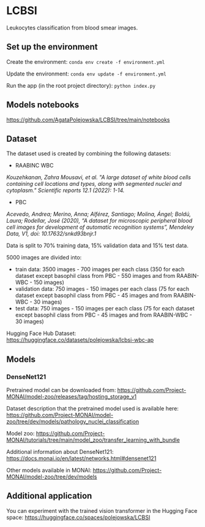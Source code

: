 # LCBSI
Leukocytes classification from blood smear images.


## Set up the environment

Create the environment:
`conda env create -f environment.yml`

Update the environment:
`conda env update -f environment.yml`

Run the app (in the root project directory):
`python index.py`

## Models notebooks
https://github.com/AgataPolejowska/LCBSI/tree/main/notebooks


## Dataset

The dataset used is created by combining the following datasets:
- RAABINC WBC

_Kouzehkanan, Zahra Mousavi, et al. "A large dataset of white blood cells containing cell locations and types, along with segmented nuclei and cytoplasm." Scientific reports 12.1 (2022): 1-14._
- PBC 

_Acevedo, Andrea; Merino, Anna; Alférez, Santiago; Molina, Ángel; Boldú,
Laura; Rodellar, José (2020), “A dataset for microscopic peripheral blood cell images for development of automatic recognition systems”, Mendeley Data, V1, doi: 10.17632/snkd93bnjr.1_

Data is split to 70% training data, 15% validation data and 15% test data.

5000 images are divided into:

- train data: 3500 images - 700 images per each class (350 for each dataset except basophil class from PBC - 550 images and from RAABIN-WBC - 150 images)
- validation data: 750 images - 150 images per each class (75 for each dataset except basophil class from PBC - 45 images and from RAABIN-WBC - 30 images)
- test data: 750 images - 150 images per each class (75 for each dataset except basophil class from PBC - 45 images and from RAABIN-WBC - 30 images)

Hugging Face Hub Dataset: https://huggingface.co/datasets/polejowska/lcbsi-wbc-ap

## Models

### DenseNet121
Pretrained model can be downloaded from: https://github.com/Project-MONAI/model-zoo/releases/tag/hosting_storage_v1 

Dataset description that the pretrained model used is available here:
https://github.com/Project-MONAI/model-zoo/tree/dev/models/pathology_nuclei_classification 

Model zoo: https://github.com/Project-MONAI/tutorials/tree/main/model_zoo/transfer_learning_with_bundle

Additional information about DenseNet121: https://docs.monai.io/en/latest/networks.html#densenet121

Other models available in MONAI: https://github.com/Project-MONAI/model-zoo/tree/dev/models


## Additional application

You can experiment with the trained vision transformer in the Hugging Face space:
https://huggingface.co/spaces/polejowska/LCBSI
